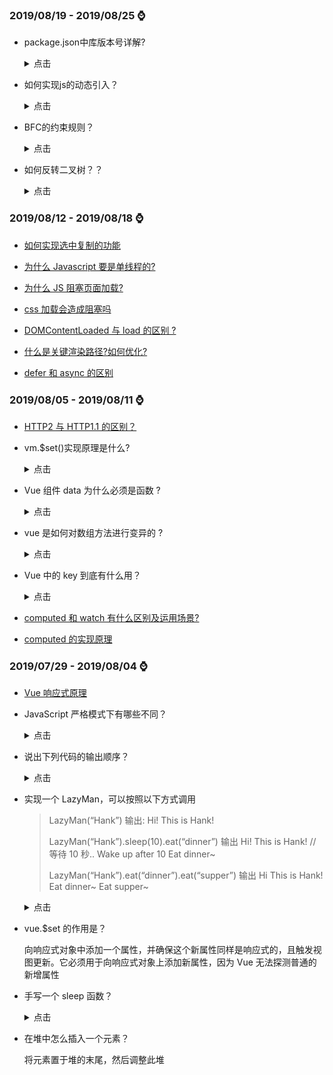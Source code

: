 ### **2019/08/19 - 2019/08/25** :watch:

- package.json中库版本号详解?

  <details>
  <summary>点击</summary>

  当我们看package.json文件时，会看到以下几种版本号的表示方式，有的是一个^，有的是~，而有的就是单纯的数字
  ```
  "babel-core": "7.0.0-bridge.0",
  "babel-eslint": "^10.0.1",
  "babel-jest": "~23.6.0",
  ```
  当我们使用npm install —save 安装时，优先会使用插入符号(^)而不是波浪线(~)

  **版本号的含义**
  node中的版本号都是由3个数字用(.)连接起来，三个数字的含义分别为major, minor, patch

  例如，10.0.1对应major, minor, patch就是：10是marjor version, 0是minor version, 1是patch version

  **其中：**

  major version: 这个版本号变化了表示有了一个不可以和上个版本兼容的更新

  minor version: 这个版本号变化了表示增加了新功能，并可以向后兼容

  patch version: 这个版本号变化了表示修复了bug, 并可以向后兼容

  **~ 和 ^ 的区别**

  波浪符号（~）：会更新到当前minor version（中间的数字）的最新版本，即23.6.0会更新到23.6.x的最新版本，如果出了一个23.7.0，则不会自动升级

  插入符号（^）: 会更新到当前major version（前面的数字）的最新版本，即23.6.0会更新到23.x.x的最新版本，但是不会更新到24.x.x

  最后如果前面不加符号，就安装特定版本的库，不会自动安装更高版本号的库

  </details>
  
- 如何实现js的动态引入？

  <details>
  <summary>点击</summary>

  首先定义一个函数，传入两个参数，url和callback. callback用于js加载完成时调用。

  因为可能出现重复加载，因此使用闭包来保存已经加载的js路径。代码如下：

  ```js
  function loadScript(url, callback) {
    // 通过闭包保存已经加载过的JS，防止重复加载
    const urlList = [];
    return function () {
      if (urlList.indexOf(url) > -1) {
        return;
      }
      callback = callback || function () { };
      const script = document.createElement('script');
      script.type = 'text/javascript';
      if (script.readyState) { //IE
        script.onreadystatechange = function () {
          if (script.readyState === "loaded" || script.readyState === "complete") {
            script.onreadystatechange = null;
            callback();
          }
        };
      } else { //Others
        script.onload = function () {
          callback();
        };
      }
      script.src = url;
      document.body.appendChild(script);
      urlList.push(url);
    };
  }

  // 使用方法
  loadScript("https://cdn.bootcss.com/html2canvas/0.5.0-beta4/html2canvas.min.js")();
  ```

  </details>

- BFC的约束规则？

  <details>
  <summary>点击</summary>

  内部的Box会在垂直方向上一个接一个的放置

  垂直方向上的距离由margin决定。（完整的说法是：属于同一个BFC的两个相邻Box的margin会发生重叠（塌陷），与方向无关。）

  每个元素的左外边距与包含块的左边界相接触（从左向右），即使浮动元素也是如此。（这说明BFC中子元素不会超出他的包含块，而position为absolute的元素可以超出他的包含块边界）

  BFC的区域不会与float的元素区域重叠

  计算BFC的高度时，浮动子元素也参与计算

  BFC就是页面上的一个隔离的独立容器，容器里面的子元素不会影响到外面元素，反之亦然

  </details>

- 如何反转二叉树？？

  <details>
  <summary>点击</summary>

  ```js
  function Mirror(root) {
    if (root === null) {
      return;
    }
    let temp = root.left;
    root.left = root.right;
    root.right = temp;
    Mirror(root.left);
    Mirror(root.right);
  }
  ```

  </details>

### **2019/08/12 - 2019/08/18** :watch:

- [如何实现选中复制的功能](../浏览器/如何实现选中复制的功能.md)

- [为什么 Javascript 要是单线程的?](../浏览器/浏览器渲染过程与性能优化.md)

- [为什么 JS 阻塞页面加载?](../浏览器/浏览器渲染过程与性能优化.md#2-为什么-js-阻塞页面加载-)

- [css 加载会造成阻塞吗](../浏览器/浏览器渲染过程与性能优化.md#3-css-加载会造成阻塞吗)

- [DOMContentLoaded 与 load 的区别 ?](../浏览器/浏览器渲染过程与性能优化.md#4-DOMContentLoaded-与-load-的区别-)

- [什么是关键渲染路径?如何优化?](../浏览器/浏览器渲染过程与性能优化.md#5-什么是关键渲染路径?如何优化?)

- [defer 和 async 的区别](../浏览器/defer和async的区别.md)

### **2019/08/05 - 2019/08/11** :watch:

- [HTTP2 与 HTTP1.1 的区别？](../浏览器/HTTP2与HTTP1.1的区别.md)

* vm.\$set()实现原理是什么?

  <details>
  <summary>点击</summary>

  因为组件是可以复用的,JS 里对象是引用关系,如果组件 data 是一个对象,那么子组件中的 data 属性值会互相污染,产生副作用。

  所以一个组件的 data 选项必须是一个函数,因此每个实例可以维护一份被返回对象的独立的拷贝。new Vue 的实例是不会被复用的,因此不存在以上问题。

  ```js
  export function set(target: Array<any> | Object, key: any, val: any): any {
    // target 为数组
    if (Array.isArray(target) && isValidArrayIndex(key)) {
      // 修改数组的长度, 避免索引>数组长度导致splice()执行有误
      target.length = Math.max(target.length, key); // 利用数组的splice变异方法触发响应式
      target.splice(key, 1, val);
      return val;
    }
    // target为对象, key在target或者target.prototype上 且必须不能在 Object.prototype 上,直接赋值
    if (key in target && !(key in Object.prototype)) {
      target[key] = val;
      return val;
    }
    // 以上都不成立, 即开始给target创建一个全新的属性
    // 获取Observer实例
    const ob = (target: any).__ob__; // target 本身就不是响应式数据, 直接赋值
    if (!ob) {
      target[key] = val;
      return val;
    }
    // 进行响应式处理
    defineReactive(ob.value, key, val);
    ob.dep.notify();
    return val;
  }
  ```

  1. 如果目标是数组,使用 vue 实现的变异方法 splice 实现响应式

  2. 如果目标是对象,判断属性存在,即为响应式,直接赋值

  3. 如果 target 本身就不是响应式,直接赋值

  4. 如果属性不是响应式,则调用 defineReactive 方法进行响应式处理

  </details>

* Vue 组件 data 为什么必须是函数 ?

  <details>
  <summary>点击</summary>

  因为组件是可以复用的,JS 里对象是引用关系,如果组件 data 是一个对象,那么子组件中的 data 属性值会互相污染,产生副作用。

  所以一个组件的 data 选项必须是一个函数,因此每个实例可以维护一份被返回对象的独立的拷贝。new Vue 的实例是不会被复用的,因此不存在以上问题。

  </details>

* vue 是如何对数组方法进行变异的 ?

  <details>
  <summary>点击</summary>

  简单来说,Vue 通过原型拦截的方式重写了数组的 7 个方法,首先获取到这个数组的 ob,也就是它的 Observer 对象,如果有新的值,就调用 observeArray 对新的值进行监听,然后手动调用 notify,通知 render watcher,执行 update

  </details>

* Vue 中的 key 到底有什么用？

  <details>
  <summary>点击</summary>

  key 是给每一个 vnode 的唯一 id,依靠 key,我们的 diff 操作可以更准确、更快速 (对于简单列表页渲染来说 diff 节点也更快,但会产生一些隐藏的副作用,比如可能不会产生过渡效果,或者在某些节点有绑定数据（表单）状态，会出现状态错位。)

  diff 算法的过程中,先会进行新旧节点的首尾交叉对比,当无法匹配的时候会用新节点的 key 与旧节点进行比对,从而找到相应旧节点.

  更准确 : 因为带 key 就不是就地复用了,在 sameNode 函数 a.key === b.key 对比中可以避免就地复用的情况。所以会更加准确,如果不加 key,会导致之前节点的状态被保留下来,会产生一系列的 bug。

  更快速 : key 的唯一性可以被 Map 数据结构充分利用,相比于遍历查找的时间复杂度 O(n),Map 的时间复杂度仅仅为 O(1),源码如下:

  </details>

* [computed 和 watch 有什么区别及运用场景?](../vue/computed和watch有什么区别及运用场景.md)
* [computed 的实现原理](../vue/computed的实现原理.md)

### **2019/07/29 - 2019/08/04** :watch:

- [Vue 响应式原理](../vue/Vue响应式原理.md)

- JavaScript 严格模式下有哪些不同？

  <details>
  <summary>点击</summary>

  - 不允许不使用 var 关键字去创建全局变量，抛出 ReferenceError
  - 不允许对变量使用 delete 操作符，抛 ReferenceError
  - 不可对对象的只读属性赋值，不可对对象的不可配置属性使用 delete 操作符，不可为不可拓展的对象添加属性，均抛 TypeError
  - 对象属性名必须唯一
  - 函数中不可有重名参数
  - 在函数内部对修改参数不会反映到 arguments 中
  - 淘汰 arguments.callee 和 arguments.caller
  - 不可在 if 内部声明函数
  - 抛弃 with 语句

  </details>

- 说出下列代码的输出顺序？

  <details>
  <summary>点击</summary>

  ```html
  <div id="app">
    <span id="name" ref="name">{{ name }}</span>
    <button @click="change">change name</button>
    <div id="content"></div>
  </div>
  <script>
    new Vue({
      el: '#app',
      data() {
        return {
          name: 'SHERlocked93',
        };
      },
      methods: {
        change() {
          const $name = this.$refs.name;
          this.$nextTick(() => console.log('setter前：' + $name.innerHTML));
          this.name = ' name改喽 ';
          console.log('同步方式：' + this.$refs.name.innerHTML);
          setTimeout(() =>
            this.console('setTimeout方式：' + this.$refs.name.innerHTML)
          );
          this.$nextTick(() => console.log('setter后：' + $name.innerHTML));
          this.$nextTick().then(() =>
            console.log('Promise方式：' + $name.innerHTML)
          );
        },
      },
    });
  </script>
  ```

  这里涉及的知识是 vue.\$nextTick()原理，详情可查看[《全面解析 Vue.nextTick 实现原理》](https://mp.weixin.qq.com/s/mCcW4OYj3p3471ghMBylBw)

  ```
  同步方式：SHERlocked93
  setter前：SHERlocked93
  setter后：name改喽
  Promise方式：name改喽
  setTimeout方式：name改喽
  ```

  </details>

* 实现一个 LazyMan，可以按照以下方式调用

  > LazyMan(“Hank”) 输出: Hi! This is Hank!
  >
  > LazyMan(“Hank”).sleep(10).eat(“dinner”) 输出 Hi! This is Hank! // 等待 10 秒.. Wake up after 10 Eat dinner~
  >
  > LazyMan(“Hank”).eat(“dinner”).eat(“supper”) 输出 Hi This is Hank! Eat dinner~ Eat supper~

  <details>
  <summary>点击</summary>

  ```js
  class LazyMan {
    constructor(name) {
      this.name = name;
      this.asyncFun = Promise.resolve();
      console.log(`--------- 我就是 ${this.name}! ---------`);
    }
    sleep(delay) {
      this.asyncFun = this.asyncFun.then(() => {
        return new Promise(resolve => {
          setTimeout(() => {
            console.log(`--------- 我睡了 ${delay / 1000}s 然后 ----------`);
            resolve();
          }, delay);
        });
      });
      return this; //提供 ”链式调用“
    }
    eat(food) {
      this.asyncFun = this.asyncFun.then(() => {
        console.log(`--------- 吃 ${food}~ ---------`);
        return Promise.resolve();
      });
      return this;
    }
  }

  new LazyMan('小皮咖')
    .sleep(4000)
    .eat('豆浆')
    .eat('油条')
    .sleep(2000)
    .eat('炒年糕');
  ```

  </details>

* vue.\$set 的作用是？

  向响应式对象中添加一个属性，并确保这个新属性同样是响应式的，且触发视图更新。它必须用于向响应式对象上添加新属性，因为 Vue 无法探测普通的新增属性

* 手写一个 sleep 函数？

  <details>
  <summary>点击</summary>

  ```js
  // 时间戳版本
  function sleep(time) {
    let startTime = new Date().getTime();
    while (new Date().getTime() - startTime < time) {}
    console.log('sleep ' + time + 'ms');
  }
  // promise
  function sleep2(time) {
    return new Promise((resolve, reject) => {
      setTimeout(() => {
        console.log('sleep ' + time + 'ms');
        resolve();
      }, time);
    });
  }

  // 测试
  const haha = async () => {
    console.log(11);
    sleep(2000);
    await sleep2(3000);
    console.log(222);
  };

  haha();
  ```

  </details>

* 在堆中怎么插入一个元素？

  将元素置于堆的末尾，然后调整此堆